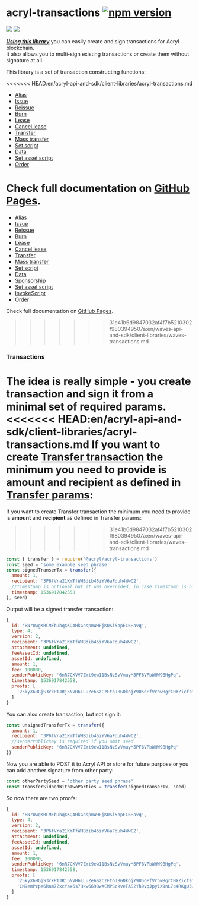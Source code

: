 # acryl-transactions  [![npm version](https://badge.fury.io/js/%40acryl%2Facryl-transactions.svg)](https://badge.fury.io/js/%40acryl%2Facryl-transactions)

[![](https://img.shields.io/npm/l/make-coverage-badge.svg)](https://opensource.org/licenses/MIT) ![](https://img.shields.io/badge/Coverage-98.77%25-brightgreen.svg)

[_**Using this library**_](https://www.npmjs.com/package/@acryl/acryl-transactions) you can easily create and sign transactions for Acryl blockchain.  
It also allows you to multi-sign existing transactions or create them without signature at all.

This library is a set of transaction constructing functions:

<<<<<<< HEAD:en/acryl-api-and-sdk/client-libraries/acryl-transactions.md
* [Alias](https://acrylplatform.github.io/acryl-transactions/globals.html#alias)
* [Issue](https://acrylplatform.github.io/acryl-transactions/globals.html#issue)
* [Reissue](https://acrylplatform.github.io/acryl-transactions/globals.html#reissue)
* [Burn](https://acrylplatform.github.io/acryl-transactions/globals.html#burn)
* [Lease](https://acrylplatform.github.io/acryl-transactions/globals.html#lease)
* [Cancel lease](https://acrylplatform.github.io/acryl-transactions/globals.html#cancellease)
* [Transfer](https://acrylplatform.github.io/acryl-transactions/globals.html#transfer)
* [Mass transfer](https://acrylplatform.github.io/acryl-transactions/globals.html#masstransfer)
* [Set script](https://acrylplatform.github.io/acryl-transactions/globals.html#setscript)
* [Data](https://acrylplatform.github.io/acryl-transactions/globals.html#data)
* [Set asset script](https://acrylplatform.github.io/acryl-transactions/globals.html#setassetscript)
* [Order](https://acrylplatform.github.io/acryl-transactions/globals.html#order)

Check full documentation on [GitHub Pages](https://acrylplatform.github.io/acryl-transactions/index.html).
=======
* [Alias](https://wavesplatform.github.io/waves-transactions/globals.html#alias)
* [Issue](https://wavesplatform.github.io/waves-transactions/globals.html#issue)
* [Reissue](https://wavesplatform.github.io/waves-transactions/globals.html#reissue)
* [Burn](https://wavesplatform.github.io/waves-transactions/globals.html#burn)
* [Lease](https://wavesplatform.github.io/waves-transactions/globals.html#lease)
* [Cancel lease](https://wavesplatform.github.io/waves-transactions/globals.html#cancellease)
* [Transfer](https://wavesplatform.github.io/waves-transactions/globals.html#transfer)
* [Mass transfer](https://wavesplatform.github.io/waves-transactions/globals.html#masstransfer)
* [Set script](https://wavesplatform.github.io/waves-transactions/globals.html#setscript)
* [Data](https://wavesplatform.github.io/waves-transactions/globals.html#data)
* [Sponsorship](https://wavesplatform.github.io/waves-transactions/globals.html#sponsorship)
* [Set asset script](https://wavesplatform.github.io/waves-transactions/globals.html#setassetscript)
* [InvokeScript](https://wavesplatform.github.io/waves-transactions/globals.html#invokescript)
* [Order](https://wavesplatform.github.io/waves-transactions/globals.html#order)

Check full documentation on [GitHub Pages](https://wavesplatform.github.io/waves-transactions/index.html).
>>>>>>> 31e41b6d9847032af4f7b5210302f9803949507a:en/waves-api-and-sdk/client-libraries/waves-transactions.md

### Transactions

The idea is really simple - you create transaction and sign it from a minimal set of required params.  
<<<<<<< HEAD:en/acryl-api-and-sdk/client-libraries/acryl-transactions.md
If you want to create [Transfer transaction](https://acrylplatform.github.io/acryl-transactions/interfaces/itransfertransaction.html) the minimum you need to provide is **amount** and **recipient** as defined in [Transfer params](https://acrylplatform.github.io/acryl-transactions/interfaces/itransferparams.html):
=======
If you want to create Transfer transaction the minimum you need to provide is **amount** and **recipient** as defined in Transfer params:
>>>>>>> 31e41b6d9847032af4f7b5210302f9803949507a:en/waves-api-and-sdk/client-libraries/waves-transactions.md

```js
const { transfer } = require('@acryl/acryl-transactions')
const seed = 'some example seed phrase'
const signedTranserTx = transfer({ 
  amount: 1,
  recipient: '3P6fVra21KmTfWHBdib45iYV6aFduh4WwC2',
  //Timestamp is optional but it was overrided, in case timestamp is not provided it will fallback to Date.now(). You can set any oftional params yourself. go check full docs
  timestamp: 1536917842558 
}, seed)
```

Output will be a signed transfer transaction:

```js
{
  id: '8NrUwgKRCMFbUbqXKQAHkGnspmWHEjKUSi5opEC6Havq',
  type: 4,
  version: 2,
  recipient: '3P6fVra21KmTfWHBdib45iYV6aFduh4WwC2',
  attachment: undefined,
  feeAssetId: undefined,
  assetId: undefined,
  amount: 1,
  fee: 100000,
  senderPublicKey: '6nR7CXVV7Zmt9ew11BsNzSvVmuyM5PF6VPbWHW9BHgPq',
  timestamp: 1536917842558,
  proofs: [
    '25kyX6HGjS3rkPTJRj5NVH6LLuZe6SzCzFtoJ8GDkojY9U5oPfVrnwBgrCHXZicfsmLthPUjTrfT9TQL2ciYrPGE'
  ]
}
```

You can also create transaction, but not sign it:

```javascript
const unsignedTransferTx = transfer({ 
  amount: 1,
  recipient: '3P6fVra21KmTfWHBdib45iYV6aFduh4WwC2',
  //senderPublicKey is required if you omit seed
  senderPublicKey: '6nR7CXVV7Zmt9ew11BsNzSvVmuyM5PF6VPbWHW9BHgPq' 
})
```

Now you are able to POST it to Acryl API or store for future purpose or you can add another signature from other party:

```js
const otherPartySeed = 'other party seed phrase'
const transferSidnedWithTwoParties = transfer(signedTranserTx, seed)
```

So now there are two proofs:

```js
{
  id: '8NrUwgKRCMFbUbqXKQAHkGnspmWHEjKUSi5opEC6Havq',
  type: 4,
  version: 2,
  recipient: '3P6fVra21KmTfWHBdib45iYV6aFduh4WwC2',
  attachment: undefined,
  feeAssetId: undefined,
  assetId: undefined,
  amount: 1,
  fee: 100000,
  senderPublicKey: '6nR7CXVV7Zmt9ew11BsNzSvVmuyM5PF6VPbWHW9BHgPq',
  timestamp: 1536917842558,
  proofs: [
    '25kyX6HGjS3rkPTJRj5NVH6LLuZe6SzCzFtoJ8GDkojY9U5oPfVrnwBgrCHXZicfsmLthPUjTrfT9TQL2ciYrPGE',
    'CM9emPzpe6Ram7ZxcYax6s7Hkw6698wXCMPSckveFAS2Yh9vqJpy1X9nL7p4RKgU3UEa8c9RGXfUK6mFFq4dL9z'
  ]
}
```



